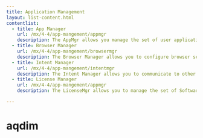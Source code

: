 ```yaml
---
title: Application Management
layout: list-content.html
contentlist:
  - title: App Manager
    url: /mx/4-4/app-mangement/appmgr
    description: The AppMgr allows you manage the set of user applications that are nstalled on the device.
  - title: Browser Manager
    url: /mx/4-4/app-mangement/browsermgr
    description: The Browser Manager allows you to configure browser settings like the default home page.
  - title: Intent Manager
    url: /mx/4-4/app-mangement/intentmgr
    description: The Intent Manager allows you to communicate to other applications using Android intents.
  - title: License Manager
    url: /mx/4-4/app-mangement/appmgr
    description: The LicenseMgr allows you to manage the set of Software Licenses that are present on a device.

---
```


# aqdim
